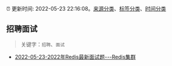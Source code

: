 :alarm_clock: 更新时间: 2022-05-23 22:16:08。[来源分类](../README.md)、[标签分类](../TAGS.md)、[时间分类](../TIMELINE.md)

## 招聘面试


> 关键字：`招聘`、`面试`



- [2022-05-23-2022年Redis最新面试题---Redis集群](https://toutiao.io/k/5gfebfx) 